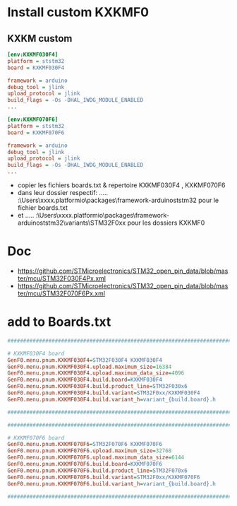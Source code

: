 # Install custom KXKMF0

## KXKM custom

```ini
[env:KXKMF030F4]
platform = ststm32
board = KXKMF030F4

framework = arduino
debug_tool = jlink
upload_protocol = jlink
build_flags = -Os -DHAL_IWDG_MODULE_ENABLED
...
```

```ini
[env:KXKMF070F6]
platform = ststm32
board = KXKMF070F6

framework = arduino
debug_tool = jlink
upload_protocol = jlink
build_flags = -Os -DHAL_IWDG_MODULE_ENABLED
...
```

* copier les fichiers boards.txt & repertoire KXKMF030F4 , KXKMF070F6
* dans leur dossier respectif: ....\. :\Users\xxxx\.platformio\packages\framework-arduinoststm32 pour le fichier boards.txt
* et ....\. :\Users\xxxx\.platformio\packages\framework-arduinoststm32\variants\STM32F0xx pour les dossiers KXKMF0
# Doc
* https://github.com/STMicroelectronics/STM32_open_pin_data/blob/master/mcu/STM32F030F4Px.xml
* https://github.com/STMicroelectronics/STM32_open_pin_data/blob/master/mcu/STM32F070F6Px.xml

# add to Boards.txt
```ini
################################################################################################################################################################################################################################################

# KXKMF030F4 board
GenF0.menu.pnum.KXKMF030F4=STM32F030F4 KXKMF030F4
GenF0.menu.pnum.KXKMF030F4.upload.maximum_size=16384
GenF0.menu.pnum.KXKMF030F4.upload.maximum_data_size=4096
GenF0.menu.pnum.KXKMF030F4.build.board=KXKMF030F4
GenF0.menu.pnum.KXKMF030F4.build.product_line=STM32F030x6
GenF0.menu.pnum.KXKMF030F4.build.variant=STM32F0xx/KXKMF030F4
GenF0.menu.pnum.KXKMF030F4.build.variant_h=variant_{build.board}.h

################################################################################################################################################################################################################################################

################################################################################################################################################################################################################################################

# KXKMF070F6 board
GenF0.menu.pnum.KXKMF070F6=STM32F070F6 KXKMF070F6
GenF0.menu.pnum.KXKMF070F6.upload.maximum_size=32768
GenF0.menu.pnum.KXKMF070F6.upload.maximum_data_size=6144
GenF0.menu.pnum.KXKMF070F6.build.board=KXKMF070F6
GenF0.menu.pnum.KXKMF070F6.build.product_line=STM32F070x6
GenF0.menu.pnum.KXKMF070F6.build.variant=STM32F0xx/KXKMF070F6
GenF0.menu.pnum.KXKMF070F6.build.variant_h=variant_{build.board}.h

################################################################################################################################################################################################################################################
```



